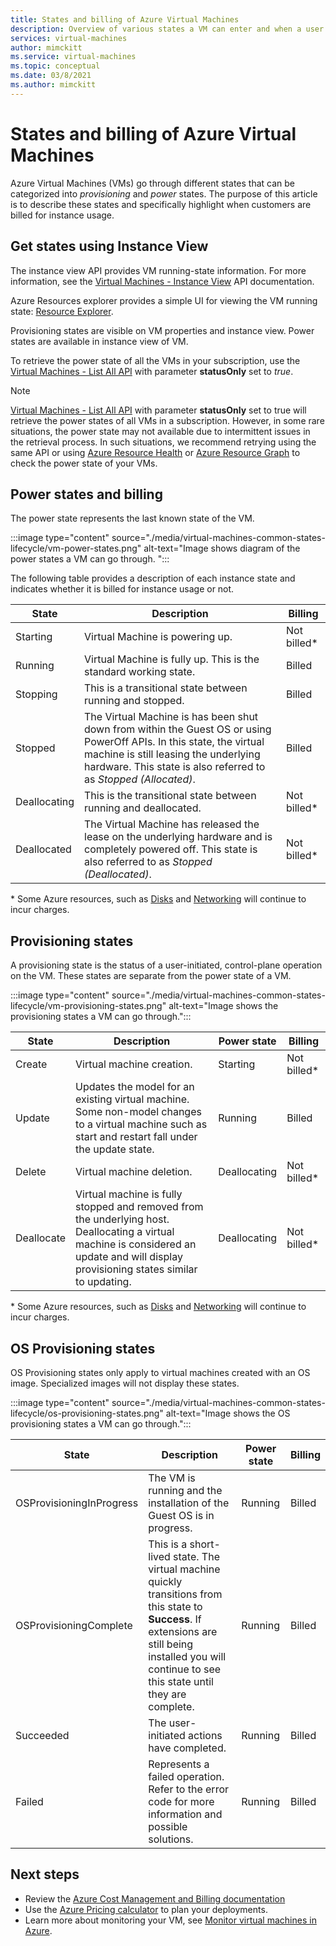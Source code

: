 ```yaml
---
title: States and billing of Azure Virtual Machines 
description: Overview of various states a VM can enter and when a user is billed. 
services: virtual-machines
author: mimckitt
ms.service: virtual-machines
ms.topic: conceptual
ms.date: 03/8/2021
ms.author: mimckitt
---
```


# States and billing of Azure Virtual Machines

Azure Virtual Machines (VMs) go through different states that can be categorized into *provisioning* and *power* states. The purpose of this article is to describe these states and specifically highlight when customers are billed for instance usage. 

## Get states using Instance View

The instance view API provides VM running-state information. For more information, see the [Virtual Machines - Instance View](/rest/api/compute/virtualmachines/instanceview) API documentation.

Azure Resources explorer provides a simple UI for viewing the VM running state: [Resource Explorer](https://resources.azure.com/).

Provisioning states are visible on VM properties and instance view. Power states are available in instance view of VM.

To retrieve the power state of all the VMs in your subscription, use the [Virtual Machines - List All API](/rest/api/compute/virtualmachines/listall) with parameter **statusOnly** set to *true*.

> [!NOTE]
> [Virtual Machines - List All API](/rest/api/compute/virtualmachines/listall) with parameter **statusOnly** set to true will retrieve the power states of all VMs in a subscription. However, in some rare situations, the power state may not available due to intermittent issues in the retrieval process. In such situations, we recommend retrying using the same API or using [Azure Resource Health](../service-health/resource-health-overview.md) or [Azure Resource Graph](..//governance/resource-graph/overview.md) to check the power state of your VMs.
 
## Power states and billing

The power state represents the last known state of the VM.

:::image type="content" source="./media/virtual-machines-common-states-lifecycle/vm-power-states.png" alt-text="Image shows diagram of the power states a VM can go through. ":::

The following table provides a  description of each instance state and indicates whether it is billed for instance usage or not.

| State | Description | Billing |  
|---|---|---|
| Starting| Virtual Machine is powering up. |Not billed* | 
| Running | Virtual Machine is fully up. This is the standard working state. | Billed | 
| Stopping | This is a transitional state between running and stopped. | Billed| 
|Stopped | The Virtual Machine is has been shut down from within the Guest OS or using PowerOff APIs. In this state, the virtual machine is still leasing the underlying hardware. This state is also referred to as *Stopped (Allocated)*. | Billed | 
| Deallocating | This is the transitional state between running and deallocated. | Not billed* | 
| Deallocated | The Virtual Machine has released the lease on the underlying hardware and is completely powered off. This state is also referred to as *Stopped (Deallocated)*. | Not billed* | 

&#42; Some Azure resources, such as [Disks](https://azure.microsoft.com/pricing/details/managed-disks) and [Networking](https://azure.microsoft.com/pricing/details/bandwidth/) will continue to incur charges.


## Provisioning states

A provisioning state is the status of a user-initiated, control-plane operation on the VM. These states are separate from the power state of a VM.

:::image type="content" source="./media/virtual-machines-common-states-lifecycle/vm-provisioning-states.png" alt-text="Image shows the provisioning states a VM can go through.":::

| State | Description | Power state | Billing | 
|---|---|---|---|
| Create | Virtual machine creation. | Starting | Not billed* | 
| Update | Updates the model for an existing virtual machine. Some non-model changes to a virtual machine such as start and restart fall under the update state. | Running | Billed | 
| Delete | Virtual machine deletion. | Deallocating | Not billed* |
| Deallocate | Virtual machine is fully stopped and removed from the underlying host. Deallocating a virtual machine is considered an update and will display provisioning states similar to updating. | Deallocating | Not billed* | 

&#42; Some Azure resources, such as [Disks](https://azure.microsoft.com/pricing/details/managed-disks) and [Networking](https://azure.microsoft.com/pricing/details/bandwidth/) will continue to incur charges.

## OS Provisioning states
OS Provisioning states only apply to virtual machines created with an OS image. Specialized images will not display these states. 

:::image type="content" source="./media/virtual-machines-common-states-lifecycle/os-provisioning-states.png" alt-text="Image shows the OS provisioning states a VM can go through.":::

| State | Description | Power state | Billing | 
|---|---|---|---|
| OSProvisioningInProgress | The VM is running and the installation of the Guest OS is in progress. | Running | Billed | 
| OSProvisioningComplete | This is a short-lived state. The virtual machine quickly transitions from this state to **Success**. If extensions are still being installed you will continue to see this state until they are complete. | Running | Billed | 
| Succeeded | The user-initiated actions have completed. | Running | Billed | 
| Failed | Represents a failed operation. Refer to the error code for more information and possible solutions. | Running  | Billed | 


## Next steps
- Review the [Azure Cost Management and Billing documentation](https://docs.microsoft.com/azure/cost-management-billing/)
- Use the [Azure Pricing calculator](https://azure.microsoft.com/pricing/calculator/) to plan your deployments.
- Learn more about monitoring your VM, see [Monitor virtual machines in Azure](../azure-monitor/insights/monitor-vm-azure.md).